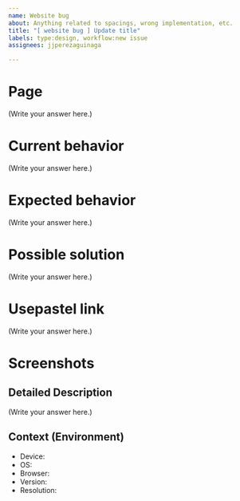 ```yaml
---
name: Website bug
about: Anything related to spacings, wrong implementation, etc.
title: "[ website bug ] Update title"
labels: type:design, workflow:new issue
assignees: jjperezaguinaga

---
```


# Page
<!--- Tell us which page this is happening -->
<!--- e.g. Home (/) -->

(Write your answer here.)

# Current behavior
<!--- Tell us what's currently the issue. -->
<!--- e.g. The menu has the wrong right spacings on an iPhone6 -->

(Write your answer here.)

# Expected behavior
<!-- Tell us what you want to happen. -->
<!-- e.g. The menu should have 32px to the right on mobile -->

(Write your answer here.)

# Possible solution
<!-- Tell us what you think could be the solution to the problem -->
<!-- e.g. The div container of the menu doesn't seem to have the paddingRight property on -->

(Write your answer here.)

# Usepastel link
<!-- Please add the use pastel link showing the issue -->
<!-- - https://usepastel.com/link/1l63q/comment/1249615#/de -->

(Write your answer here.)

# Screenshots
<!-- Please add any screenshots that might support the issue-->

## Detailed Description
<!--- How has this issue affected you? What are you trying to accomplish? -->
<!--- Providing context helps us come up with a solution that is most useful in the real world -->
<!--- e.g. When I see the website on mobile, w/o the right spacing it clips the version in German -->

(Write your answer here.)

## Context (Environment)
<!--- Provide a detailed description of the devices and resolution you were using -->
<!-- For example:
- Device: [e.g. iPhone6]
- OS: [e.g. iOS8.1]
- Browser: [e.g. stock browser, safari]
- Version: [e.g. 22] 
- Resolution: [e.g. 1920x1024]
-->

- Device: 
- OS: 
- Browser:
- Version:
- Resolution: